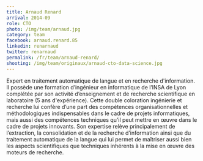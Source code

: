 ```yaml
---
title: Arnaud Renard
arrival: 2014-09
role: CTO
photo: /img/team/arnaud.jpg
category: team
facebook: arnaud.renard.85
linkedin: renarnaud
twitter: renarnaud
permalink: /fr/team/arnaud-renard/
shooting: /img/team/originaux/arnaud-cto-data-science.jpg
---
```

Expert en traitement automatique de langue et en recherche d'information. Il possède une formation
d’ingénieur en informatique de l’INSA de Lyon complétée par son activité d’enseignement et de recherche
scientifique en laboratoire (5 ans d'expérience). Cette double coloration ingénierie et recherche lui confère
d’une part des compétences organisationnelles et méthodologiques indispensables dans le cadre de
projets informatiques, mais aussi des compétences techniques qu’il peut mettre en œuvre dans le cadre de
projets innovants. Son expertise relève principalement de l’extraction, la consolidation et de la recherche d’information
ainsi que du traitement automatique de la langue qui lui permet de maîtriser aussi bien les aspects scientifiques que
techniques inhérents à la mise en œuvre des moteurs de recherche.

